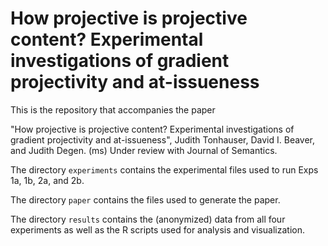 # How projective is projective content? Experimental investigations of gradient projectivity and at-issueness

This is the repository that accompanies the paper

"How projective is projective content? Experimental investigations of gradient projectivity and at-issueness", Judith Tonhauser, David I. Beaver, and Judith Degen. (ms) Under review with Journal of Semantics.

The directory `experiments` contains the experimental files used to run Exps 1a, 1b, 2a, and 2b.

The directory `paper` contains the files used to generate the paper.

The directory `results` contains the (anonymized) data from all four experiments as well as the R scripts used for analysis and visualization.
